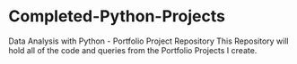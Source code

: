 # Completed-Python-Projects

Data Analysis with Python - Portfolio Project Repository
This Repository will hold all of the code and queries from the Portfolio Projects I create.
